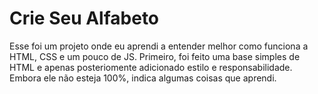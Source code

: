 # Crie Seu Alfabeto

Esse foi um projeto onde eu aprendi a entender melhor como funciona a HTML, CSS e um pouco de JS. Primeiro, foi feito uma base simples de HTML e apenas posteriomente adicionado estilo e responsabilidade. Embora ele não esteja 100%, indica algumas coisas que aprendi.
